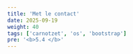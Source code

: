 ```yaml
---
title: 'Met le contact'
date: 2025-09-19
weight: 40
tags: ['carnotzet', 'os', 'bootstrap']
pre: '<b>5.4 </b>'
---
```

